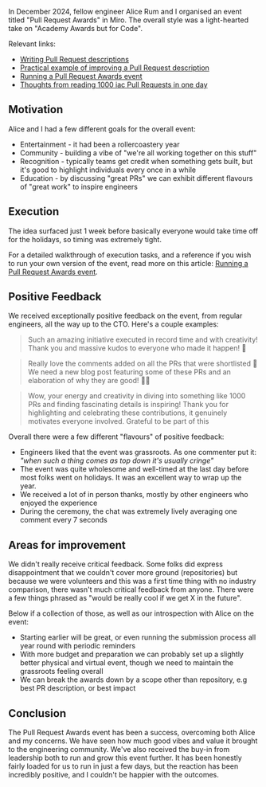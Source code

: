 In December 2024, fellow engineer Alice Rum and I organised an event titled "Pull Request Awards" in Miro. The overall style was a light-hearted take on "Academy Awards but for Code".

Relevant links:
* [Writing Pull Request descriptions](Writing%20Pull%20Request%20descriptions.md)
* [Practical example of improving a Pull Request description](Practical%20example%20of%20improving%20a%20Pull%20Request%20description.md)
* [Running a Pull Request Awards event](Running%20a%20Pull%20Request%20Awards%20event.md)
* [Thoughts from reading 1000 iac Pull Requests in one day](Thoughts%20from%20reading%201000%20iac%20Pull%20Requests%20in%20one%20day.md)

## Motivation
Alice and I had a few different goals for the overall event:
* Entertainment - it had been a rollercoastery year
* Community - building a vibe of "we're all working together on this stuff"
* Recognition - typically teams get credit when something gets built, but it's good to highlight individuals every once in a while
* Education - by discussing "great PRs" we can exhibit different flavours of "great work" to inspire engineers

## Execution
The idea surfaced just 1 week before basically everyone would take time off for the holidays, so timing was extremely tight. 

For a detailed walkthrough of execution tasks, and a reference if you wish to run your own version of the event, read more on this article: [Running a Pull Request Awards event](Running%20a%20Pull%20Request%20Awards%20event.md).

## Positive Feedback
We received exceptionally positive feedback on the event, from regular engineers, all the way up to the CTO. Here's a couple examples:

> Such an amazing initiative executed in record time and with creativity! Thank you and massive kudos to everyone who made it happen! 🙇

> Really love the comments added on all the PRs that were shortlisted 🙌 We need a new blog post featuring some of these PRs and an elaboration of why they are good! 💪🏽

> Wow, your energy and creativity in diving into something like 1000 PRs and finding fascinating details is inspiring! Thank you for highlighting and celebrating these contributions, it genuinely motivates everyone involved. Grateful to be part of this

Overall there were a few different "flavours" of positive feedback:
* Engineers liked that the event was grassroots. As one commenter put it: *"when such a thing comes as top down it's usually cringe"*
* The event was quite wholesome and well-timed at the last day before most folks went on holidays. It was an excellent way to wrap up the year.
* We received a lot of in person thanks, mostly by other engineers who enjoyed the experience
* During the ceremony, the chat was extremely lively averaging one comment every 7 seconds

## Areas for improvement
We didn't really receive critical feedback. Some folks did express disappointment that we couldn't cover more ground (repositories) but because we were volunteers and this was a first time thing with no industry comparison, there wasn't much critical feedback from anyone. There were a few things phrased as "would be really cool if we get X in the future".

Below if a collection of those, as well as our introspection with Alice on the event:
* Starting earlier will be great, or even running the submission process all year round with periodic reminders
* With more budget and preparation we can probably set up a slightly better physical and virtual event, though we need to maintain the grassroots feeling overall
* We can break the awards down by a scope other than repository, e.g best PR description, or best impact

## Conclusion
The Pull Request Awards event has been a success, overcoming both Alice and my concerns. We have seen how much good vibes and value it brought to the engineering community. We've also received the buy-in from leadership both to run and grow this event further. It has been honestly fairly loaded for us to run in just a few days, but the reaction has been incredibly positive, and I couldn't be happier with the outcomes.